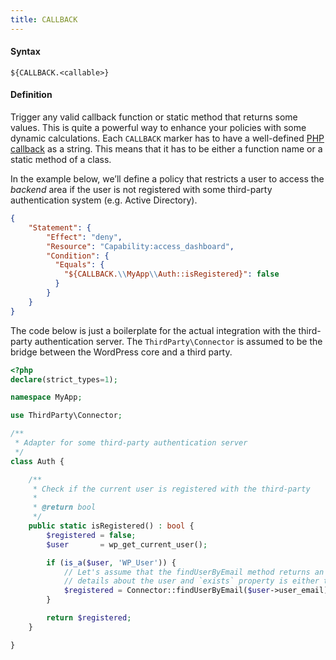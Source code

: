 ```yaml
---
title: CALLBACK
---
```


#### Syntax

`${CALLBACK.<callable>}`

#### Definition

Trigger any valid callback function or static method that returns some values. This is quite a powerful way to enhance your policies with some dynamic calculations. Each `CALLBACK` marker has to have a well-defined [PHP callback](http://php.net/manual/en/language.types.callable.php) as a string. This means that it has to be either a function name or a static method of a class.

In the example below, we’ll define a policy that restricts a user to access the _backend_ area if the user is not registered with some third-party authentication system (e.g. Active Directory).

```json
{
    "Statement": {
        "Effect": "deny",
        "Resource": "Capability:access_dashboard",
        "Condition": {
          "Equals": {
            "${CALLBACK.\\MyApp\\Auth::isRegistered}": false
          }
        }
    }
}
```

The code below is just a boilerplate for the actual integration with the third-party authentication server. The `ThirdParty\Connector` is assumed to be the bridge between the WordPress core and a third party.

```php
<?php
declare(strict_types=1);

namespace MyApp;

use ThirdParty\Connector;

/**
 * Adapter for some third-party authentication server
 */
class Auth {

    /**
     * Check if the current user is registered with the third-party
     *
     * @return bool
     */
    public static isRegistered() : bool {
        $registered = false;
        $user       = wp_get_current_user();

        if (is_a($user, 'WP_User')) {
            // Let's assume that the findUserByEmail method returns an object that contains
            // details about the user and `exists` property is either true or false
            $registered = Connector::findUserByEmail($user->user_email)->exists;
        }

        return $registered;
    }

}
```